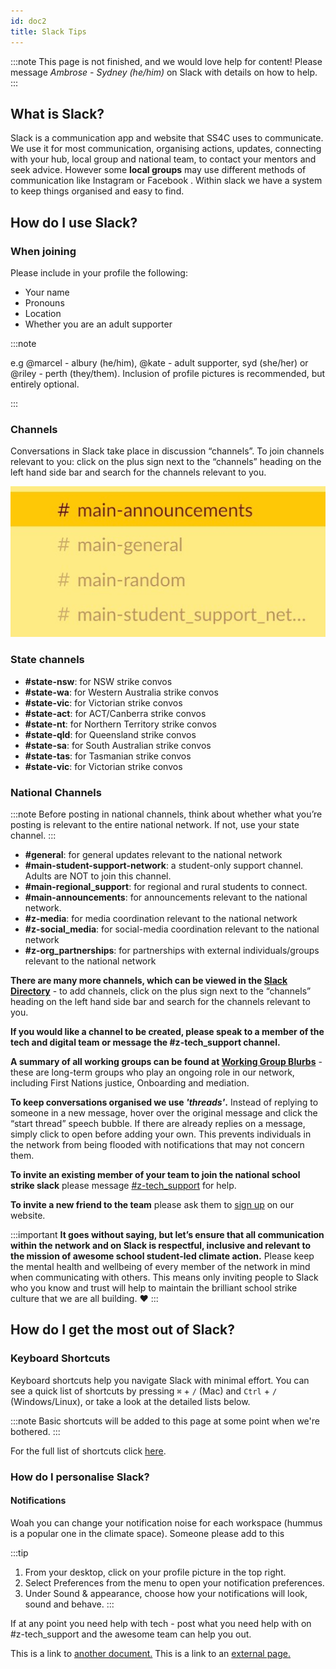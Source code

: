 ```yaml
---
id: doc2
title: Slack Tips
---
```


:::note
This page is not finished, and we would love help for content! Please message *Ambrose - Sydney (he/him)* on Slack with details on how to help.
:::

## What is Slack?

Slack is a communication app and website that SS4C uses to communicate. We use it for most  communication, organising actions, updates, connecting with your hub, local group and national team, to contact your mentors and seek advice. However some **local groups** may use different methods of communication like Instagram or Facebook . Within slack we have a system to keep things organised and easy to find.

## How do I use Slack?
### When joining
Please include in your profile the following:
- Your name
- Pronouns
- Location
- Whether you are an adult supporter

:::note

e.g @marcel - albury (he/him), @kate - adult supporter, syd (she/her) or @riley - perth (they/them). Inclusion of profile pictures is recommended, but entirely optional.

:::

### Channels
Conversations in Slack take place in discussion “channels”. To join channels relevant to you: click on the plus sign next to the “channels” heading on the left hand side bar and search for the channels relevant to you.

![img](../static/img/slack_channels.jpg)

### State channels
- **#state-nsw**: for NSW strike convos
- **#state-wa**: for Western Australia strike convos
- **#state-vic**: for Victorian strike convos
- **#state-act**: for ACT/Canberra strike convos
- **#state-nt**: for Northern Territory strike convos
- **#state-qld**: for Queensland strike convos
- **#state-sa**: for South Australian strike convos
- **#state-tas**: for Tasmanian strike convos
- **#state-vic**: for Victorian strike convos

### National Channels
:::note
Before posting in national channels, think about whether what you’re posting is relevant to the entire national network. If not, use your state channel.
:::

- **#general**: for general updates relevant to the national network
- **#main-student-support-network**: a student-only support channel. Adults are NOT to join this channel.
- **#main-regional_support**: for regional and rural students to connect.
- **#main-announcements**: for announcements relevant to the national network.
- **#z-media**: for media coordination relevant to the national network
- **#z-social_media**: for social-media coordination relevant to the national network
- **#z-org_partnerships**: for partnerships with external  individuals/groups relevant to the national network

**There are many more channels, which can be viewed in the [Slack Directory](https://docs.google.com/spreadsheets/d/1UDz7h7hY0n-ladkcMnB5-Rl1Jq7XabLUv2LgQEkZ52M/edit?usp=sharing)** - to add channels, click on the plus sign next to the “channels” heading on the left hand side bar and search for the channels relevant to you.

**If you would like a channel to be created, please speak to a member of the tech and digital team or message the #z-tech_support channel.**

**A summary of all working groups can be found at [Working Group Blurbs](https://docs.google.com/document/d/1vkzcfpoF-U9D3g2G5xx_aoAizdhdhUtzGvjkLInjUl8/edit?usp=sharing)** - these are long-term groups who play an ongoing role in our network, including First Nations justice, Onboarding and mediation.

**To keep conversations organised we use *'threads'*.** Instead of replying to someone in a new message, hover over the original message and click the “start thread” speech bubble. If there are already replies on a message, simply click to open before adding your own. This prevents individuals in the network from being flooded with notifications that may not concern them.

**To invite an existing member of your team to join the national school strike slack** please message [#z-tech_support](https://ss4c-au.slack.com/archives/CSUVDRA21) for help.

**To invite a new friend to the team** please ask them to [sign up](https://www.schoolstrike4climate.com/join) on our website.

:::important
**It goes without saying, but let’s ensure that all communication within the network and on Slack is respectful, inclusive and relevant to the mission of awesome school student-led climate action.** Please keep the mental health and wellbeing of every member of the network in mind when communicating with others. This means only inviting people to Slack who you know and trust will help to maintain the brilliant school strike culture that we are all building. ❤
:::

## How do I get the most out of Slack?
### Keyboard Shortcuts
Keyboard shortcuts help you navigate Slack with minimal effort. You can see a quick list of shortcuts by pressing ```⌘``` + ```/``` (Mac) and ```Ctrl``` + ```/``` (Windows/Linux), or take a look at the detailed lists below.

:::note
Basic shortcuts will be added to this page at some point when we're bothered.
:::

For the full list of shortcuts click [here](https://slack.com/intl/en-gb/help/articles/201374536-Slack-keyboard-shortcuts).

### How do I personalise Slack?
#### Notifications
Woah you can change your notification noise for each workspace (hummus is a popular one in the climate space). Someone please add to this


:::tip
1. From your desktop, click on your profile picture in the top right.
1. Select Preferences from the menu to open your notification preferences.
1. Under Sound & appearance, choose how your notifications will look, sound and behave.
:::



If at any point you need help with tech - post what you need help with on #z-tech_support and the awesome team can help you out.


This is a link to [another document.](doc3.md) This is a link to an [external page.](http://www.example.com/)
